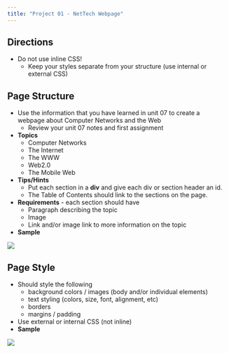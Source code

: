 ```yaml
---
title: "Project 01 - NetTech Webpage"
---
```


## Directions

- Do not use inline CSS!
    - Keep your styles separate from your structure (use internal or external CSS)

## Page Structure

- Use the information that you have learned in unit 07 to create a webpage about Computer Networks and the Web
    - Review your unit 07 notes and first assignment
- **Topics**
    - Computer Networks
    - The Internet
    - The WWW
    - Web2.0
    - The Mobile Web
- **Tips/Hints**
    - Put each section in a **div** and give each div or section header an id.
    - The Table of Contents should link to the sections on the page.
- **Requirements** - each section should have
    - Paragraph describing the topic
    - Image
    - Link and/or image link to more information on the topic
- **Sample**

![](/images/cp1/unit-08/sample.png)

## Page Style

- Should style the following
    - background colors / images (body and/or individual elements)
    - text styling (colors, size, font, alignment, etc)
    - borders
    - margins / padding
- Use external or internal CSS (not inline)
- **Sample**

![](/images/cp1/unit-08/sample-styled.png)

